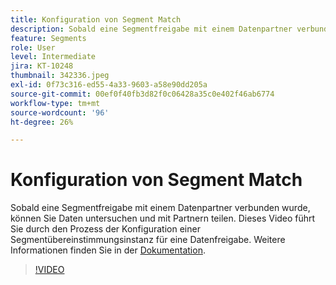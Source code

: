 ```yaml
---
title: Konfiguration von Segment Match
description: Sobald eine Segmentfreigabe mit einem Datenpartner verbunden wurde, können Sie Daten untersuchen und mit Partnern teilen. Dieses Video führt Sie durch den Prozess von ... (Beschreibungen sollten zwischen 60 und 160 Zeichen lang sein)
feature: Segments
role: User
level: Intermediate
jira: KT-10248
thumbnail: 342336.jpeg
exl-id: 0f73c316-ed55-4a33-9603-a58e90dd205a
source-git-commit: 00ef0f40fb3d82f0c06428a35c0e402f46ab6774
workflow-type: tm+mt
source-wordcount: '96'
ht-degree: 26%

---
```


# Konfiguration von Segment Match

Sobald eine Segmentfreigabe mit einem Datenpartner verbunden wurde, können Sie Daten untersuchen und mit Partnern teilen. Dieses Video führt Sie durch den Prozess der Konfiguration einer Segmentübereinstimmungsinstanz für eine Datenfreigabe. Weitere Informationen finden Sie in der [Dokumentation](https://experienceleague.adobe.com/docs/experience-platform/segmentation/ui/segment-match/overview.html?lang=de).

>[!VIDEO](https://video.tv.adobe.com/v/342336/?learn=on)
